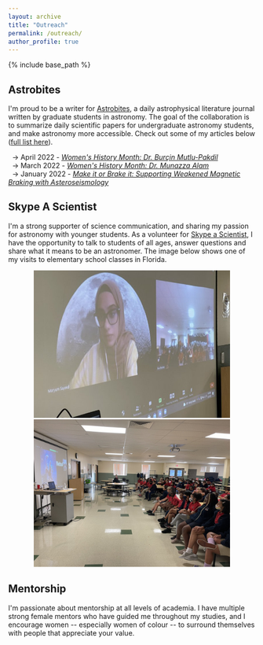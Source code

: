 ```yaml
---
layout: archive
title: "Outreach"
permalink: /outreach/
author_profile: true
---
```


{% include base_path %}

## Astrobites
I'm proud to be a writer for [Astrobites](https://astrobites.org/), a daily astrophysical literature journal written by graduate students in astronomy. The goal of the collaboration is to summarize daily scientific papers for undergraduate astronomy students, and make astronomy more accessible. Check out some of my articles below ([full list here](https://astrobites.org/author/msayeed/)).

&nbsp; &rarr; April 2022 - _[Women's History Month: Dr. Burçin Mutlu-Pakdil](https://astrobites.org/2022/04/10/template-post-10/)_<br>
&nbsp; &rarr; March 2022 - _[Women's History Month: Dr. Munazza Alam](https://astrobites.org/2022/03/24/munazza-alam/)_<br>
&nbsp; &rarr; January 2022 - _[Make it or Brake it: Supporting Weakened Magnetic Braking with Asteroseismology](https://astrobites.org/2022/01/28/weakened-magnetic-braking/)_

## Skype A Scientist
I'm a strong supporter of science communication, and sharing my passion for astronomy with younger students. As a volunteer for [Skype a Scientist](https://www.skypeascientist.com/), I have the opportunity to talk to students of all ages, answer questions and share what it means to be an astronomer. The image below shows one of my visits to elementary school classes in Florida.

<p float="left" align="center">
  <img src="../images/skype1.jpeg" width="400" />
  <img src="../images/skype2.jpeg" width="400" /> 
</p>

## Mentorship
I'm passionate about mentorship at all levels of academia. I have multiple strong female mentors who have guided me throughout my studies, and I encourage women -- especially women of colour -- to surround themselves with people that appreciate your value.








